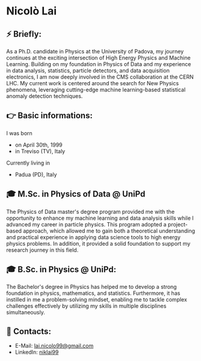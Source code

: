 # Nicolò Lai 

## :zap: Briefly:

As a Ph.D. candidate in Physics at the University of Padova, my journey continues at the exciting intersection of High Energy Physics and Machine Learning. Building on my foundation in Physics of Data and my experience in data analysis, statistics, particle detectors, and data acquisition electronics, I am now deeply involved in the CMS collaboration at the CERN LHC. My current work is centered around the search for New Physics phenomena, leveraging cutting-edge machine learning-based statistical anomaly detection techniques. 

<!-- [![Python](https://img.shields.io/badge/python-3670A0?style=for-the-badge&logo=python&logoColor=ffdd54)](https://www.python.org) [![](https://img.shields.io/badge/C%2B%2B-00599C?style=for-the-badge&logo=c%2B%2B&logoColor=white) ](https://www.cplusplus.com)  [![R](https://img.shields.io/badge/r-%23276DC3.svg?style=for-the-badge&logo=r&logoColor=white)](https://www.r-project.org/)  [![MySQL](https://img.shields.io/badge/mysql-%2300f.svg?style=for-the-badge&logo=mysql&logoColor=white)](https://www.mysql.com/)
[![Jupyter Notebook](https://img.shields.io/badge/jupyter-%23FA0F00.svg?style=for-the-badge&logo=jupyter&logoColor=white)](https://jupyter.org/)  [![LaTeX](https://img.shields.io/badge/latex-%23008080.svg?style=for-the-badge&logo=latex&logoColor=white)](https://www.latex-project.org/)
[![Docker](https://img.shields.io/badge/docker-%230db7ed.svg?style=for-the-badge&logo=docker&logoColor=white)](https://www.docker.com/)
[![Visual Studio Code](https://img.shields.io/badge/Visual%20Studio%20Code-0078d7.svg?style=for-the-badge&logo=visual-studio-code&logoColor=white)](https://code.visualstudio.com/)
[![Git](https://img.shields.io/badge/git-%23F05033.svg?style=for-the-badge&logo=git&logoColor=white)](https://git-scm.com/)
[![GitHub](https://img.shields.io/badge/github-%23121011.svg?style=for-the-badge&logo=github&logoColor=white)](https://github.com/niklai99) -->



## :point_right: Basic informations:

I was born
* on April 30th, 1999 
* in Treviso (TV), Italy

Currently living in 
* Padua (PD), Italy

## :mortar_board: M.Sc. in Physics of Data @ UniPd

The Physics of Data master's degree program provided me with the opportunity to enhance my machine learning and data analysis skills while I advanced my career in particle physics. This program adopted a project-based approach, which allowed me to gain both a theoretical understanding and practical experience in applying data science tools to high energy physics problems. In addition, it provided a solid foundation to support my research journey in this field.

## :mortar_board: B.Sc. in Physics @ UniPd:

The Bachelor's degree in Physics has helped me to develop a strong foundation in physics, mathematics, and statistics. Furthermore, it has instilled in me a problem-solving mindset, enabling me to tackle complex challenges effectively by utilizing my skills in multiple disciplines simultaneously.

<!-- 
## :boom: Recent projects:

* ### Real-time data quality monitoring using kernel methods and GPU computing
  
  #### (Jan 2023 - In progress)

  In my current research project, I am building upon my previous work in the field of data quality monitoring. This project is a direct follow-up of the "Predictive learning applied to muon chamber monitoring" project, the NeurIPS 2022 poster presentation of  "A fast and flexible machine learning approach to data quality monitoring" and the published paper "Fast kernel methods for Data Quality Monitoring as a goodness-of-fit test". I am now working to deploy a real-time data quality monitoring procedure using kernel methods and GPU computing, as an extension of my previous work. By switching from traditional neural networks to kernel methods, I have been able to significantly reduce the training time, making it possible to monitor data in real-time. Additionally, I am investigating ways to perform preprocessing tasks on the GPU in order to further scale down the processing time. The goal of this research is to create an online monitoring system that can identify and flag potential anomalies in data, without any preconceived notions about what those anomalies might be. I have been testing the algorithm using the small-scale replica of the CMS drift tubes detector at the INFN Legnaro National Laboratories together with the 40 MHz data acquisition electronics prototypes. 

* ### [Advanced deep learning techniques for Jet Tagging using CMS Open Data](https://github.com/niklai99/jet-tagging)
  
  #### (Jan 2023 - In progress)
  
  I am investigating advanced deep-learning techniques for jet tagging with a team using open data from the CMS experiment at the Large Hadron Collider. Our goal is to improve the performance of jet tagging algorithms by applying unsupervised learning techniques from the literature. By leveraging these techniques, we aim to classify jets better according to their properties and origins, improving the overall precision of jet tagging algorithms. Furthermore, the use of open data from the CMS experiment allows us to access a large amount of data and perform a more extensive analysis, which is crucial to improve the performance of the jet tagging algorithms.

* ### [Energy reconstruction in JUNO with classical and quantum machine learning methods](https://github.com/niklai99/qcnn4juno) 
  
  #### (Mar 2022 - Jun 2022)
  
  I worked with a team to explore advanced machine learning techniques for energy reconstruction in the JUNO collaboration. We focused on using state-of-the-art residual network models to accurately and efficiently reconstruct the energy of simulated neutrino events. By using these models, we improved the performance of energy reconstruction algorithms, thereby enhancing the capabilities of the JUNO detector. Additionally, we explored the use of quantum machine learning techniques to improve the performance of the algorithms further. 

* ### [Distributed processing of JUNO datasets for improved energy reconstruction](https://github.com/niklai99/distributed-juno) 
  
    #### (May 2022 - Jul 2022)
  
   I worked with my team to build a novel data preprocessing pipeline for improved energy reconstruction in the JUNO collaboration. By addressing the dataset scalability issue, we have improved the accuracy of state-of-the-art residual network models in reconstructing the energy of simulated neutrino events. The pipeline is specifically designed to make the data easier to feed into a large residual network, thereby speeding up the training and prediction processes while maintaining sufficient information in the data.

* ### [Predictive learning applied to muon chamber monitoring](https://github.com/niklai99/BSc-thesis-NNs4DQM) 
  
  #### (Jul 2021 - Dec 2021)
  
  I developed a data quality monitoring procedure using deep neural networks to detect and identify any anomalies in a batch of data, indicating detector malfunction. I adapted traditional hypothesis testing and goodness of fit techniques for a more flexible approach and tested the algorithm using a small-scale replica of a CMS drift tubes detector. This improved the accuracy and reliability of data produced by the detector and has the potential to enhance performance monitoring and maintenance in similar high-energy physics experiments.
 -->

## :email: Contacts:

* E-Mail: lai.nicolo99@gmail.com
* LinkedIn: [niklai99](https://www.linkedin.com/in/niklai99/)


